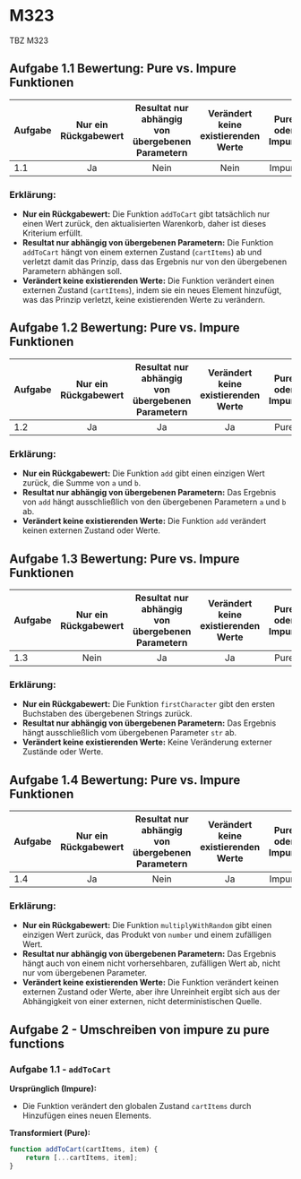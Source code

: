 # M323
TBZ M323


## Aufgabe 1.1 Bewertung: Pure vs. Impure Funktionen

| Aufgabe | Nur ein Rückgabewert | Resultat nur abhängig von übergebenen Parametern | Verändert keine existierenden Werte | Pure oder Impure |
|---------|:--------------------:|:------------------------------------------------:|:-----------------------------------:|:----------------:|
| 1.1     | Ja                   | Nein                                             | Nein                                | Impure           |

### Erklärung:
- **Nur ein Rückgabewert:** Die Funktion `addToCart` gibt tatsächlich nur einen Wert zurück, den aktualisierten Warenkorb, daher ist dieses Kriterium erfüllt.
- **Resultat nur abhängig von übergebenen Parametern:** Die Funktion `addToCart` hängt von einem externen Zustand (`cartItems`) ab und verletzt damit das Prinzip, dass das Ergebnis nur von den übergebenen Parametern abhängen soll.
- **Verändert keine existierenden Werte:** Die Funktion verändert einen externen Zustand (`cartItems`), indem sie ein neues Element hinzufügt, was das Prinzip verletzt, keine existierenden Werte zu verändern.


## Aufgabe 1.2 Bewertung: Pure vs. Impure Funktionen

| Aufgabe | Nur ein Rückgabewert | Resultat nur abhängig von übergebenen Parametern | Verändert keine existierenden Werte | Pure oder Impure |
|---------|:--------------------:|:------------------------------------------------:|:-----------------------------------:|:----------------:|
| 1.2     | Ja                   | Ja                                               | Ja                                  | Pure             |

### Erklärung:
- **Nur ein Rückgabewert:** Die Funktion `add` gibt einen einzigen Wert zurück, die Summe von `a` und `b`.
- **Resultat nur abhängig von übergebenen Parametern:** Das Ergebnis von `add` hängt ausschließlich von den übergebenen Parametern `a` und `b` ab.
- **Verändert keine existierenden Werte:** Die Funktion `add` verändert keinen externen Zustand oder Werte.

## Aufgabe 1.3 Bewertung: Pure vs. Impure Funktionen

| Aufgabe | Nur ein Rückgabewert | Resultat nur abhängig von übergebenen Parametern | Verändert keine existierenden Werte | Pure oder Impure |
|---------|:--------------------:|:------------------------------------------------:|:-----------------------------------:|:----------------:|
| 1.3     | Nein                   | Ja                                               | Ja                                  | Pure             |

### Erklärung:
- **Nur ein Rückgabewert:** Die Funktion `firstCharacter` gibt den ersten Buchstaben des übergebenen Strings zurück.
- **Resultat nur abhängig von übergebenen Parametern:** Das Ergebnis hängt ausschließlich vom übergebenen Parameter `str` ab.
- **Verändert keine existierenden Werte:** Keine Veränderung externer Zustände oder Werte.

## Aufgabe 1.4 Bewertung: Pure vs. Impure Funktionen

| Aufgabe | Nur ein Rückgabewert | Resultat nur abhängig von übergebenen Parametern | Verändert keine existierenden Werte | Pure oder Impure |
|---------|:--------------------:|:------------------------------------------------:|:-----------------------------------:|:----------------:|
| 1.4     | Ja                   | Nein                                             | Ja                                  | Impure           |

### Erklärung:
- **Nur ein Rückgabewert:** Die Funktion `multiplyWithRandom` gibt einen einzigen Wert zurück, das Produkt von `number` und einem zufälligen Wert.
- **Resultat nur abhängig von übergebenen Parametern:** Das Ergebnis hängt auch von einem nicht vorhersehbaren, zufälligen Wert ab, nicht nur vom übergebenen Parameter.
- **Verändert keine existierenden Werte:** Die Funktion verändert keinen externen Zustand oder Werte, aber ihre Unreinheit ergibt sich aus der Abhängigkeit von einer externen, nicht deterministischen Quelle.


## Aufgabe 2 - Umschreiben von impure zu pure functions

### Aufgabe 1.1 - `addToCart`

**Ursprünglich (Impure):**
- Die Funktion verändert den globalen Zustand `cartItems` durch Hinzufügen eines neuen Elements.

**Transformiert (Pure):**
```javascript
function addToCart(cartItems, item) {
    return [...cartItems, item];
}
